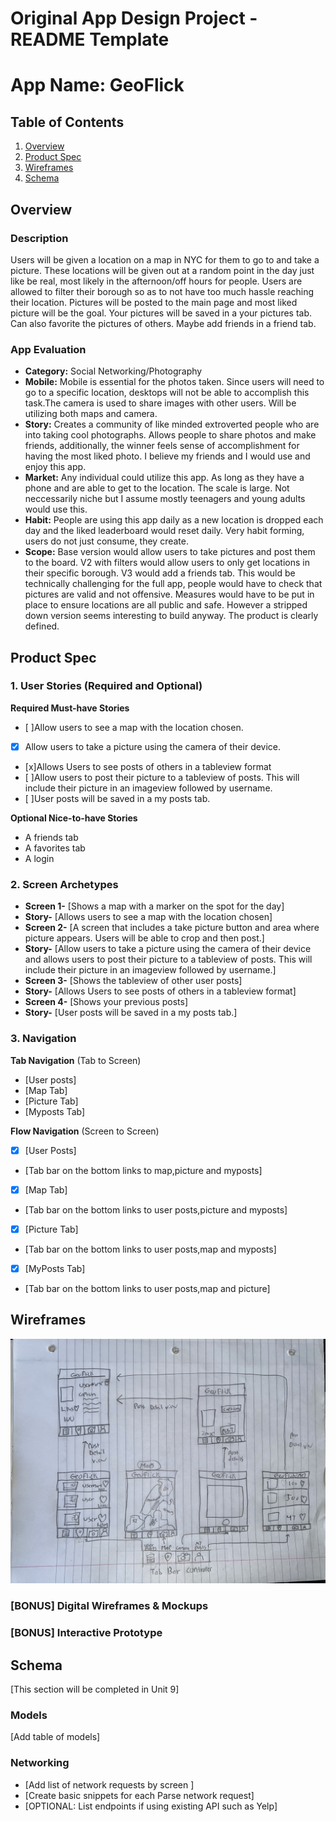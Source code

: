 Original App Design Project - README Template
===

# App Name: GeoFlick

## Table of Contents

1. [Overview](#Overview)
2. [Product Spec](#Product-Spec)
3. [Wireframes](#Wireframes)
4. [Schema](#Schema)

## Overview

### Description

Users will be given a location on a map in NYC for them to go to and take a picture. These locations will be given out at a random point in the day just like be real, most likely in the afternoon/off hours for people. Users are allowed to filter their borough so as to not have too much hassle reaching their location. Pictures will be posted to the main page and most liked picture will be the goal. Your pictures will be saved in a your pictures tab. Can also favorite the pictures of others. Maybe add friends in a friend tab. 

### App Evaluation

- **Category:** Social Networking/Photography
- **Mobile:** Mobile is essential for the photos taken. Since users will need to go to a specific location, desktops will not be able to accomplish this task.The camera is used to share images with other users. Will be utilizing both maps and camera.
- **Story:** Creates a community of like minded extroverted people who are into taking cool photographs. Allows people to share photos and make friends, additionally, the winner feels sense of accomplishment for having the most liked photo. I believe my friends and I would use and enjoy this app.
- **Market:** Any individual could utilize this app. As long as they have a phone and are able to get to the location. The scale is large. Not neccessarily niche but I assume mostly teenagers and young adults would use this.
- **Habit:** People are using this app daily as a new location is dropped each day and the liked leaderboard would reset daily. Very habit forming, users do not just consume, they create.
- **Scope:** Base version would allow users to take pictures and post them to the board. V2 with filters would allow users to only get locations in their specific borough. V3 would add a friends tab. This would be technically challenging for the full app, people would have to check that pictures are valid and not offensive. Measures would have to be put in place to ensure locations are all public and safe. However a stripped down version seems interesting to build anyway. The product is clearly defined.

## Product Spec

### 1. User Stories (Required and Optional)

**Required Must-have Stories**

* [ ]Allow users to see a map with the location chosen.
* [x] Allow users to take a picture using the camera of their device.
* [x]Allows Users to see posts of others in a tableview format
* [ ]Allow users to post their picture to a tableview of posts. This will include their picture in an imageview followed by username.
* [ ]User posts will be saved in a my posts tab.

**Optional Nice-to-have Stories**

* A friends tab
* A favorites tab
* A login

### 2. Screen Archetypes

* **Screen 1-** [Shows a map with a marker on the spot for the day]
* **Story-** [Allows users to see a map with the location chosen]
* **Screen 2-** [A screen that includes a take picture button and area where picture appears. Users will be able to crop and then post.]
* **Story-** [Allow users to take a picture using the camera of their device and allows users to post their picture to a tableview of posts. This will include their picture in an imageview followed by username.]
* **Screen 3-** [Shows the tableview of other user posts]
* **Story-** [Allows Users to see posts of others in a tableview format]
* **Screen 4-** [Shows your previous posts]
* **Story-** [User posts will be saved in a my posts tab.]


### 3. Navigation

**Tab Navigation** (Tab to Screen)
* [User posts]
* [Map Tab]
* [Picture Tab]
* [Myposts Tab]

**Flow Navigation** (Screen to Screen)

- [x] [User Posts]
* [Tab bar on the bottom links to map,picture and myposts]
- [x] [Map Tab]
* [Tab bar on the bottom links to user posts,picture and myposts]
- [x] [Picture Tab]
* [Tab bar on the bottom links to user posts,map and myposts]
- [x] [MyPosts Tab]
* [Tab bar on the bottom links to user posts,map and picture]


## Wireframes

<img src="https://github.com/marenas1/codepath-capstone/blob/main/Wireframe.jpeg" width=600>

### [BONUS] Digital Wireframes & Mockups

### [BONUS] Interactive Prototype

## Schema 

[This section will be completed in Unit 9]

### Models

[Add table of models]

### Networking

- [Add list of network requests by screen ]
- [Create basic snippets for each Parse network request]
- [OPTIONAL: List endpoints if using existing API such as Yelp]
